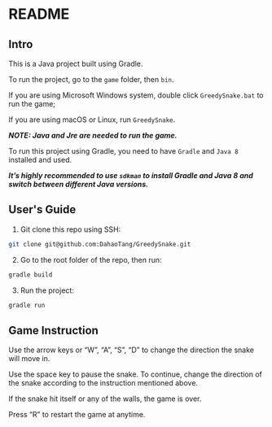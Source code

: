 # README



## Intro

This is a Java project built using Gradle.

To run the project, go to the `game` folder, then `bin`.

If you are using Microsoft Windows system, double click `GreedySnake.bat` to run the game; 

If you are using macOS or Linux, run `GreedySnake`.

__*NOTE: Java and Jre are needed to run the game.*__



To run this project using Gradle, you need to have `Gradle` and `Java 8` installed and used.

__*It’s highly recommended to use `sdkman` to install Gradle and Java 8 and switch between different Java versions.*__



## User's Guide

1. Git clone this repo using SSH:

```bash
git clone git@github.com:DahaoTang/GreedySnake.git
```

2. Go to the root folder of the repo, then run:

```bash
gradle build
```

3. Run the project:

```bash
gradle run
```



## Game Instruction

Use the arrow keys or “W”, “A”, “S”, “D” to change the direction the snake will move in.

Use the space key to pause the snake. To continue, change the direction of the snake according to the instruction mentioned above.

If the snake hit itself or any of the walls, the game is over. 

Press “R” to restart the game at anytime.
